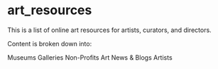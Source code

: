 # art_resources
This is a list of online art resources for artists, curators, and directors.

Content is broken down into:

Museums
Galleries
Non-Profits
Art News & Blogs
Artists


